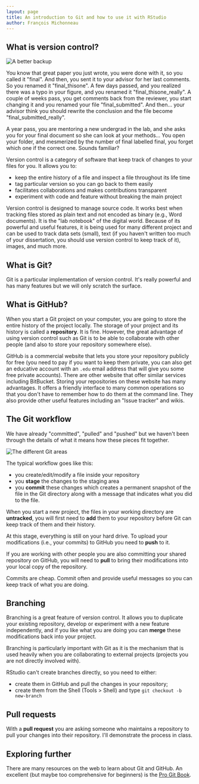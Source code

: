 ```yaml
---
layout: page
title: An introduction to Git and how to use it with RStudio
author: François Michonneau
---
```



## What is version control?

![A better backup](http://www.phdcomics.com/comics/archive/phd101212s.gif)

You know that great paper you just wrote, you were done with it, so you called
it "final". And then, you sent it to your advisor for her last comments. So you
renamed it "final\_thisone". A few days passed, and you realized there was a typo
in your figure, and you renamed it "final\_thisone\_really". A couple of weeks
pass, you get comments back from the reviewer, you start changing it and you
renamed your file "final\_submitted". And then... your advisor
think you should rewrite the conclusion and the file become
"final\_submitted\_really".

A year pass, you are mentoring a new undergrad in the lab, and she asks you for
your final document so she can look at your methods... You open your folder, and
mesmerized by the number of final labelled final, you forget which one if the
correct one. Sounds familiar?

Version control is a category of software that keep track of changes to your
files for you. It allows you to:

- keep the entire history of a file and inspect a file throughout its life time
- tag particular version so you can go back to them easily
- facilitates collaborations and makes contributions transparent
- experiment with code and feature without breaking the main project

Version control is designed to manage source code. It works best when tracking
files stored as plain text and not encoded as binary (e.g., Word documents). It
is the "lab notebook" of the digital world. Because of its powerful and useful
features, it is being used for many different project and can be used to track
data sets (small), text (if you haven't written too much of your dissertation,
you should use version control to keep track of it), images, and much more.

## What is Git?

Git is a particular implementation of version control. It's really powerful and
has many features but we will only scratch the surface.


## What is GitHub?

When you start a Git project on your computer, you are going to store the entire
history of the project locally. The storage of your project and its history is
called a **repository**. It is fine. However, the great advantage of using
version control such as Git is to be able to collaborate with other people (and
also to store your repository somewhere else).

GitHub is a commercial website that lets you store your repository publicly for
free (you need to pay if you want to keep them private, you can also get an
educative account with an `.edu` email address that will give you some free
private accounts). There are other website that offer similar services including
BitBucket. Storing your repositories on these website has many advantages. It
offers a friendly interface to many common operations so that you don't have to
remember how to do them at the command line. They also provide other useful
features including an "Issue tracker" and wikis.

## The Git workflow

We have already "committed", "pulled" and "pushed" but we haven't been through
the details of what it means how these pieces fit together.

![The different Git areas]({{site.baseurl}}img/git_areas.png)

The typical workflow goes like this:
- you create/edit/modify a file inside your repository
- you **stage** the changes to the staging area
- you **commit** these changes which creates a permanent snapshot of the file in
  the Git directory along with a message that indicates what you did to the
  file.

When you start a new project, the files in your working directory are
**untracked**, you will first need to **add** them to your repository before Git
can keep track of them and their history.

At this stage, everything is still on your hard drive. To upload your
modifications (i.e., your commits) to GitHub you need to **push** to it.

If you are working with other people you are also committing your shared
repository on GitHub, you will need to **pull** to bring their modifications
into your local copy of the repository.

Commits are cheap. Commit often and provide useful messages so you can keep
track of what you are doing.

## Branching

Branching is a great feature of version control. It allows you to duplicate your
existing repository, develop or experiment with a new feature independently, and
if you like what you are doing you can **merge** these modifications back into
your project.

Branching is particularly important with Git as it is the mechanism that is used
heavily when you are collaborating to external projects (projects you are not
directly involved with).

RStudio can't create branches directly, so you need to either:

- create them in GitHub and pull the changes in your repository;
- create them from the Shell (Tools > Shell) and type `git checkout -b
  new-branch`

## Pull requests

With a **pull request** you are asking someone who maintains a repository to
pull your changes into their repository. I'll demonstrate the process in class.

## Exploring further

There are many resources on the web to learn about Git and GitHub. An excellent
(but maybe too comprehensive for beginners) is the
[Pro Git Book](http://git-scm.com/book/en/v2).
